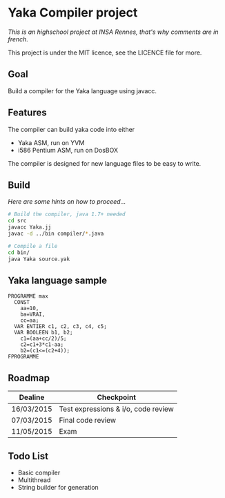 Yaka Compiler project
================
*This is an highschool project at INSA Rennes, that's why comments are in french.*

This project is under the MIT licence, see the LICENCE file for more.

Goal
----
Build a compiler for the Yaka language using javacc.

Features
--------
The compiler can build yaka code into either
* Yaka ASM, run on YVM
* i586 Pentium ASM, run on DosBOX

The compiler is designed for new language files to be easy to write.

Build
-----
*Here are some hints on how to proceed...*
```BASH
# Build the compiler, java 1.7+ needed
cd src
javacc Yaka.jj
javac -d ../bin compiler/*.java

# Compile a file
cd bin/
java Yaka source.yak
```

Yaka language sample
--------------------

```YAKA
PROGRAMME max
  CONST
    aa=10,
    ba=VRAI,
    cc=aa;
  VAR ENTIER c1, c2, c3, c4, c5;
  VAR BOOLEEN b1, b2;
    c1=(aa+cc/2)/5;
    c2=c1+3*c1-aa;
    b2=(c1<=(c2+4));
FPROGRAMME
```

Roadmap
-------

Dealine    | Checkpoint
-----------|-----------
16/03/2015 | Test expressions & i/o, code review
07/03/2015 | Final code review
11/05/2015 | Exam

Todo List
---------

* Basic compiler
* Multithread
* String builder for generation

